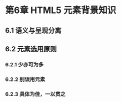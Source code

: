 # 第6章 HTML5 元素背景知识 #

## 6.1 语义与呈现分离 ##

## 6.2 元素选用原则 ##

### 6.2.1 少亦可为多 ###

### 6.2.2 别误用元素 ###


### 6.2.3 具体为佳，一以贯之 ###
